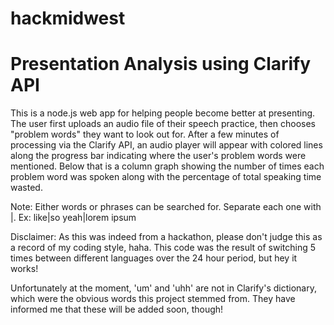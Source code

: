 hackmidwest
===========

Presentation Analysis using Clarify API
=======================================

This is a node.js web app for helping people become better at presenting. The user first uploads an audio file of their speech practice, then chooses "problem words" they want to look out for.
After a few minutes of processing via the Clarify API, an audio player will appear with colored lines along the progress bar indicating where the user's problem words were mentioned.
Below that is a column graph showing the number of times each problem word was spoken along with the percentage of total speaking time wasted.

Note: Either words or phrases can be searched for. Separate each one with |. Ex: like|so yeah|lorem ipsum


Disclaimer:
As this was indeed from a hackathon, please don't judge this as a record of my coding style, haha.
This code was the result of switching 5 times between different languages over the 24 hour period, but hey it works!

Unfortunately at the moment, 'um' and 'uhh' are not in Clarify's dictionary, which were the obvious words this project stemmed from. They have informed me that these will be added soon, though!
